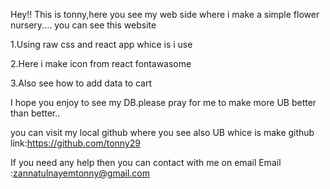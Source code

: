 Hey!! This is tonny,here you see my web side where i make a simple flower nursery....
you can see this website 

1.Using raw css and react app whice is i use

2.Here i make icon from react fontawasome

3.Also see how to add data to cart


I hope you enjoy to see my DB.please pray for me to make more UB better than better..

you can visit my local github where you see also UB whice is make
github link:https://github.com/tonny29

If you need any help then you can contact with me on email
Email :zannatulnayemtonny@gmail.com